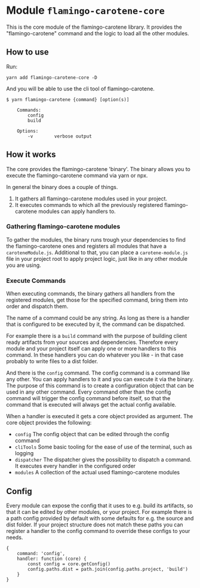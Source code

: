 # Module `flamingo-carotene-core`

This is the core module of the flamingo-carotene library. It provides the "flamingo-carotene" command and the logic to
load all the other modules.

## How to use

Run:

```
yarn add flamingo-carotene-core -D
```
And you will be able to use the cli tool of flamingo-carotene.

```
$ yarn flamingo-carotene {command} [option(s)]

    Commands:
        config
        build

    Options:
        -v        verbose output
```

## How it works

The core provides the flamingo-carotene 'binary'. The binary allows you to execute the flamingo-carotene command via
yarn or npx.

In general the binary does a couple of things.
1. It gathers all flamingo-carotene modules used in your project.
2. It executes commands to which all the previously registered flamingo-carotene modules can apply handlers to.

### Gathering flamingo-carotene modules

To gather the modules, the binary runs trough your dependencies to find the flamingo-carotene ones and registers all
modules that have a `caroteneModule.js`. Additional to that, you can place a `carotene-module.js` file in your project
root to apply project logic, just like in any other module you are using.

### Execute Commands

When executing commands, the binary gathers all handlers from the registered modules, get those for the specified
command, bring them into order and dispatch them.

The name of a command could be any string. As long as there is a handler that is configured to be executed by it, the
command can be dispatched.

For example there is a `build` command with the purpose of building client ready artifacts from your sources and
dependencies.
Therefore every module and your project itself can apply one or more handlers to this command. In these handlers you can
do whatever you like - in that case probably to write files to a dist folder.

And there is the `config` command. The config command is a command like any other. You can apply handlers to it and you
can execute it via the binary. The purpose of this command is to create a configuration object that can be used in any
other command. Every command other than the config command will trigger the config command before itself, so that the
command that is executed will always get the actual config available.

When a handler is executed it gets a core object provided as argument. The core object provides the following:
- `config` The config object that can be edited through the config command
- `cliTools` Some basic tooling for the ease of use of the terminal, such as logging
- `dispatcher` The dispatcher gives the possibility to dispatch a command. It executes every handler in the configured
order
- `modules` A collection of the actual used flamingo-carotene modules

## Config

Every module can expose the config that it uses to e.g. build its artifacts, so that it can be edited by other modules,
or your project.
For example there is a path config provided by default with some defaults for e.g. the source and dist folder. If your
project structure does not match these paths you can register a handler to the config command to override these configs
to your needs.

```
{
    command: 'config',
    handler: function (core) {
        const config = core.getConfig()
        config.paths.dist = path.join(config.paths.project, 'build')
    }
}
```
